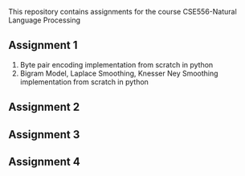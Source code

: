 This repository contains assignments for the course CSE556-Natural Language Processing
## Assignment 1
1. Byte pair encoding implementation from scratch in python
2. Bigram Model, Laplace Smoothing, Knesser Ney Smoothing implementation from scratch in python
## Assignment 2
## Assignment 3
## Assignment 4

